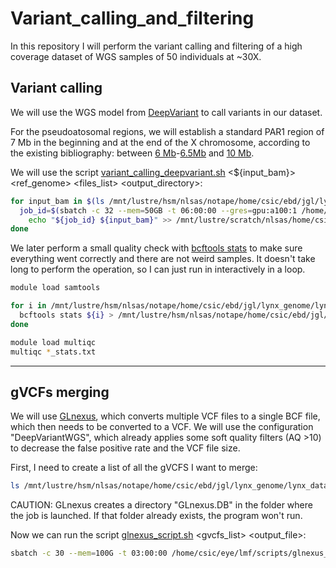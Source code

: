 # Variant_calling_and_filtering

In this repository I will perform the variant calling and filtering of a high coverage dataset of WGS samples of 50 individuals at ~30X.


## Variant calling

We will use the WGS model from [DeepVariant](https://github.com/google/deepvariant) to call variants in our dataset.

For the pseudoatosomal regions, we will establish a standard PAR1 region of 7 Mb in the beginning and at the end of the X chromosome, according to the existing bibliography: between [6 Mb](https://www.ncbi.nlm.nih.gov/pmc/articles/PMC5155386/)-[6.5Mb](https://www.ncbi.nlm.nih.gov/pmc/articles/PMC5522595/) and [10 Mb](https://onlinelibrary.wiley.com/doi/full/10.1111/eva.13302).

We will use the script [variant_calling_deepvariant.sh]() <${input_bam}> <ref_genome> <files_list> <output_directory>:

```bash
for input_bam in $(ls /mnt/lustre/hsm/nlsas/notape/home/csic/ebd/jgl/lynx_genome/lynx_data/mLynPar1.2_ref_bams/novogene_lp_sept23/*_sorted_rg_merged_sorted_rmdup_indelrealigner.bam); do 
  job_id=$(sbatch -c 32 --mem=50GB -t 06:00:00 --gres=gpu:a100:1 /home/csic/eye/lmf/scripts/deepvariant/variant_calling_deepvariant.sh ${input_bam} /mnt/lustre/hsm/nlsas/notape/home/csic/ebd/jgl/reference_genomes/lynx_pardinus_mLynPar1.2/mLynPar1.2.scaffolds.revcomp.scaffolds.fa /mnt/lustre/hsm/nlsas/notape/home/csic/ebd/jgl/lynx_genome/lynx_data/FASTQ_files/novogene_lp_sept2023/fastq_samples_list.txt /mnt/lustre/hsm/nlsas/notape/home/csic/ebd/jgl/lynx_genome/lynx_data/mLynPar1.2_ref_gvcfs/novogene_lp_sept2023 | awk '{print $4}')
    echo "${job_id} ${input_bam}" >> /mnt/lustre/scratch/nlsas/home/csic/eye/lmf/logs/deepvariant/job_ids_deepvariant_novogene_lp_sept2023.txt
done
```

We later perform a small quality check with [bcftools stats](https://samtools.github.io/bcftools/bcftools.html#stats) to make sure everything went correctly and there are not weird samples. It doesn't take long to perform the operation, so I can just run in interactively in a loop.

```bash
module load samtools

for i in /mnt/lustre/hsm/nlsas/notape/home/csic/ebd/jgl/lynx_genome/lynx_data/mLynPar1.2_ref_gvcfs/novogene_lp_sept2023/*_mLynPar1.2_ref.vcf.gz; do
  bcftools stats ${i} > /mnt/lustre/hsm/nlsas/notape/home/csic/ebd/jgl/lynx_genome/lynx_data/mLynPar1.2_ref_gvcfs/novogene_lp_sept2023/bcftools_stats/$(basename "${i}" .vcf.gz)_stats.txt
done

module load multiqc 
multiqc *_stats.txt
```

---

## gVCFs merging

We will use [GLnexus](https://github.com/dnanexus-rnd/GLnexus), which converts multiple VCF files to a single BCF file, which then needs to be converted to a VCF. We will use the configuration "DeepVariantWGS", which already applies some soft quality filters (AQ >10) to decrease the false positive rate and the VCF file size.

First, I need to create a list of all the gVCFS I want to merge:
```bash
ls /mnt/lustre/hsm/nlsas/notape/home/csic/ebd/jgl/lynx_genome/lynx_data/mLynPar1.2_ref_gvcfs/novogene_lp_sept2023/*g.vcf.gz > /mnt/lustre/hsm/nlsas/notape/home/csic/ebd/jgl/lynx_genome/lynx_data/mLynPar1.2_ref_gvcfs/novogene_lp_sept2023/novogene_lp_sep2023_gvcfs_list.txt
```

CAUTION: GLnexus creates a directory "GLnexus.DB" in the folder where the job is launched. If that folder already exists, the program won't run.

Now we can run the script [glnexus_script.sh]() <gvcfs_list> <output_file>: 
```bash
sbatch -c 30 --mem=100G -t 03:00:00 /home/csic/eye/lmf/scripts/glnexus_script.sh /mnt/lustre/hsm/nlsas/notape/home/csic/ebd/jgl/lynx_genome/lynx_data/mLynPar1.2_ref_gvcfs/novogene_lp_sept2023/novogene_lp_sep2023_gvcfs_list.txt /mnt/lustre/hsm/nlsas/notape/home/csic/ebd/jgl/lynx_genome/lynx_data/mLynPar1.2_ref_vcfs/novogene_lp_sept23/c_lp_all_novogene_sept23_mLynPar1.2_ref_originalnames.vcf.gz 
```